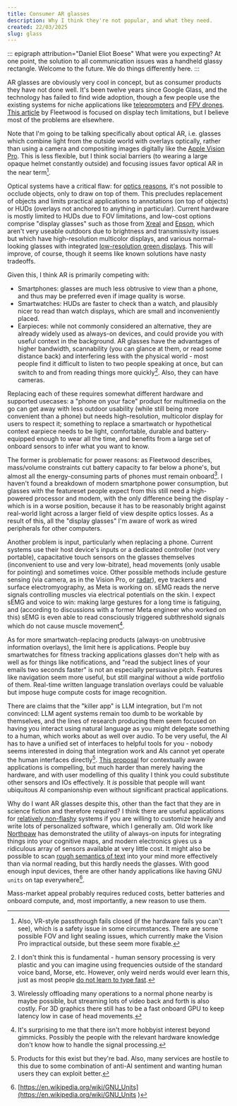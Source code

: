 ```yaml
---
title: Consumer AR glasses
description: Why I think they're not popular, and what they need.
created: 22/03/2025
slug: glass
---
```

::: epigraph attribution="Daniel Eliot Boese"
What were you expecting? At one point, the solution to all communication issues was a handheld glassy rectangle. Welcome to the future. We do things differently here.
:::

AR glasses are obviously very cool in concept, but as consumer products they have not done well. It's been twelve years since Google Glass, and the technology has failed to find wide adoption, though a few people use the existing systems for niche applications like [teleprompters](https://www.youtube.com/watch?v=qAuwW7Wzrng) and [FPV drones](https://www.youtube.com/watch?v=BsEltlIXkYg). [This article](https://fleetwood.dev/posts/a-first-principles-analysis-of-consumer-smart-glasses) by Fleetwood is focused on display tech limitations, but I believe most of the problems are elsewhere.

Note that I'm going to be talking specifically about optical AR, i.e. glasses which combine light from the outside world with overlays optically, rather than using a camera and compositing images digitally like the [Apple Vision Pro](https://www.apple.com/apple-vision-pro/). This is less flexible, but I think social barriers (to wearing a large opaque helmet constantly outside) and focusing issues favor optical AR in the near term[^1].

Optical systems have a critical flaw: for [optics reasons](https://kguttag.com/2024/05/27/cogni-trax-why-hard-edge-occlusion-is-still-impossible-behind-the-magic-trick/), it's not possible to occlude objects, only to draw on top of them. This precludes replacement of objects and limits practical applications to annotations (on top of objects) or <span class="hoverdefn" title="heads-up display">HUDs</span> (overlays not anchored to anything in particular). Current hardware is mostly limited to HUDs due to <span class="hoverdefn" title="field of view">FOV</span> limitations, and low-cost options comprise "display glasses" such as those from [Xreal](https://www.xreal.com/uk/air2/) and [Epson](https://www.epson.co.uk/en_GB/products/smart-glasses/see-through-mobile-viewer/moverio-bt-40/p/31095), which aren't very useable outdoors due to brightness and transmissivity issues but which have high-resolution multicolor displays, and various normal-looking glasses with integrated [low-resolution green displays](https://kguttag.com/2024/08/18/even-realities-g1-minimalist-ar-glasses-with-integrated-prescription-lenses/). This will improve, of course, though it seems like known solutions have nasty tradeoffs.

Given this, I think AR is primarily competing with:

* Smartphones: glasses are much less obtrusive to view than a phone, and thus may be preferred even if image quality is worse.
* Smartwatches: HUDs are faster to check than a watch, and plausibly nicer to read than watch displays, which are small and inconveniently placed.
* Earpieces: while not commonly considered an alternative, they are already widely used as always-on devices, and could provide you with useful context in the background. AR glasses have the advantages of higher bandwidth, scannability (you can glance at them, or read some distance back) and interfering less with the physical world - most people find it difficult to listen to two people speaking at once, but can switch to and from reading things more quickly[^2]. Also, they can have cameras.

Replacing each of these requires somewhat different hardware and supported usecases: a "phone on your face" product for multimedia on the go can get away with less outdoor usability (while still being more convenient than a phone) but needs high-resolution, multicolor display for users to respect it; something to replace a smartwatch or hypothetical context earpiece needs to be light, comfortable, durable and battery-equipped enough to wear all the time, and benefits from a large set of onboard sensors to infer what you want to know.

The former is problematic for power reasons: as Fleetwood describes, mass/volume constraints cut battery capacity to far below a phone's, but almost all the energy-consuming parts of phones must remain onboard[^5]. I haven't found a breakdown of modern smartphone power consumption, but glasses with the featureset people expect from this still need a high-powered processor and modem, with the only difference being the display - which is in a worse position, because it has to be reasonably bright against real-world light across a larger field of view despite optics losses. As a result of this, all the "display glasses" I'm aware of work as wired peripherals for other computers.

Another problem is input, particularly when replacing a phone. Current systems use their host device's inputs or a dedicated controller (not very portable), capacitative touch sensors on the glasses themselves (inconvenient to use and very low-bitrate), head movements (only usable for pointing) and sometimes voice. Other possible methods include gesture sensing (via camera, as in the Vision Pro, or [radar](https://research.google/blog/soli-radar-based-perception-and-interaction-in-pixel-4/)), eye trackers and surface electromyography, as Meta is working on. sEMG reads the nerve signals controlling muscles via electrical potentials on the skin. I expect sEMG and voice to win: making large gestures for a long time is fatiguing, and (according to discussions with a former Meta engineer who worked on this) sEMG is even able to read consciously triggered subthreshold signals which do not cause muscle movement[^3].

As for more smartwatch-replacing products (always-on unobtrusive information overlays), the limit here is applications. People buy smartwatches for fitness tracking applications glasses don't help with as well as for things like notifications, and "read the subject lines of your emails two seconds faster" is not an especially persuasive pitch. Features like navigation seem more useful, but still marginal without a wide portfolio of them. Real-time written language translation overlays could be valuable but impose huge compute costs for image recognition.

There are claims that the "killer app" is LLM integration, but I'm not convinced: LLM agent systems remain too dumb to be workable by themselves, and the lines of research producing them seem focused on having you interact using natural language as you might delegate something to a human, which works about as well over audio. To be very useful, the AI has to have a unified set of interfaces to helpful tools for you - nobody seems interested in doing that integration work and AIs cannot yet operate the human interfaces directly[^4]. [This proposal](https://federicorcassarino.substack.com/p/ar-glasses-much-more-than-you-wanted) for contextually aware applications is compelling, but much harder than merely having the hardware, and with user modelling of this quality I think you could substitute other sensors and IOs effectively. It *is* possible that people will want ubiquitous AI companionship even without significant practical applications.

Why do I want AR glasses despite this, other than the fact that they are in science fiction and therefore required? I think there are useful applications for [relatively non-flashy](https://kguttag.com/2019/10/07/fov-obsession/) systems if you are willing to customize heavily and write lots of personalized software, which I generally am. Old work like [Northpaw](https://web.archive.org/web/20240216092219/https://sensebridge.net/projects/northpaw/) has demonstrated the utility of always-on inputs for integrating things into your cognitive maps, and modern electronics gives us a ridiculous array of sensors available at very little cost. It might also be possible to scan [rough semantics of text](https://gwern.net/idea#deep-learning) into your mind more effectively than via normal reading, but this hardly needs the glasses. With good enough input devices, there are other handy applications like having GNU `units` on tap everywhere[^6].

Mass-market appeal probably requires reduced costs, better batteries and onboard compute, and, most importantly, a new reason to use them.

[^1]: Also, VR-style passthrough fails closed (if the hardware fails you can't see), which is a safety issue in some circumstances. There are some possible FOV and light sealing issues, which currently make the Vision Pro impractical outside, but these seem more fixable.

[^2]: I don't think this is fundamental - human sensory processing is very plastic and you can imagine using frequencies outside of the standard voice band, Morse, etc. However, only weird nerds would ever learn this, just as most people [do not learn to type fast](https://en.wikipedia.org/wiki/Words_per_minute).

[^3]: It's surprising to me that there isn't more hobbyist interest beyond gimmicks. Possibly the people with the relevant hardware knowledge don't know how to handle the signal processing.

[^4]: Products for this exist but they're bad. Also, many services are hostile to this due to some combination of anti-AI sentiment and wanting human users they can exploit better.

[^5]: Wirelessly offloading many operations to a normal phone nearby is maybe possible, but streaming lots of video back and forth is also costly. For 3D graphics there still has to be a fast onboard GPU to keep latency low in case of head movements.

[^6]: [https://en.wikipedia.org/wiki/GNU_Units](https://en.wikipedia.org/wiki/GNU_Units
)
